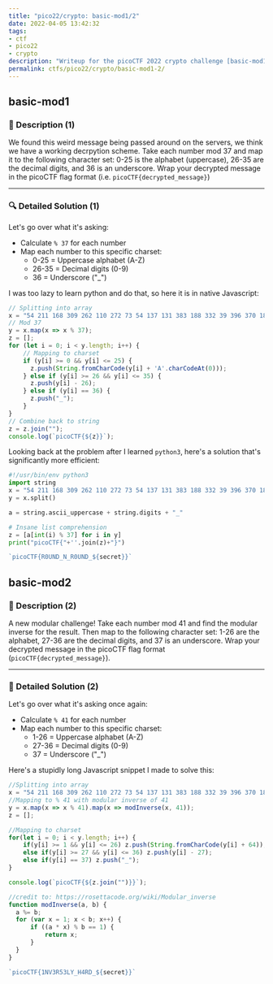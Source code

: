```yaml
---
title: "pico22/crypto: basic-mod1/2"
date: 2022-04-05 13:42:32
tags:
- ctf
- pico22
- crypto
description: "Writeup for the picoCTF 2022 crypto challenge [basic-mod1/2]."
permalink: ctfs/pico22/crypto/basic-mod1-2/
---
```


## basic-mod1

### 📜 Description (1)

We found this weird message being passed around on the servers, we think we have a working decrpytion scheme. Take each number mod 37 and map it to the following character set: 0-25 is the alphabet (uppercase), 26-35 are the decimal digits, and 36 is an underscore. Wrap your decrypted message in the picoCTF flag format (i.e. `picoCTF{decrypted_message}`)

---

### 🔍 Detailed Solution (1)

Let's go over what it's asking:

- Calculate `% 37` for each number
- Map each number to this specific charset:
  - 0-25 = Uppercase alphabet (A-Z)
  - 26-35 = Decimal digits (0-9)
  - 36 = Underscore ("_")

I was too lazy to learn python and do that, so here it is in native Javascript:

```js
// Splitting into array
x = "54 211 168 309 262 110 272 73 54 137 131 383 188 332 39 396 370 182 328 327 366 70".split();
// Mod 37
y = x.map(x => x % 37);
z = [];
for (let i = 0; i < y.length; i++) {
    // Mapping to charset
    if (y[i] >= 0 && y[i] <= 25) {
      z.push(String.fromCharCode(y[i] + 'A'.charCodeAt(0)));
    } else if (y[i] >= 26 && y[i] <= 35) {
      z.push(y[i] - 26);
    } else if (y[i] == 36) {
      z.push("_");
    }
}
// Combine back to string
z = z.join("");
console.log(`picoCTF{${z}}`);
```

Looking back at the problem after I learned `python3`, here's a solution that's significantly more efficient:

```py
#!/usr/bin/env python3
import string
x = "54 211 168 309 262 110 272 73 54 137 131 383 188 332 39 396 370 182 328 327 366 70"
y = x.split()

a = string.ascii_uppercase + string.digits + "_"

# Insane list comprehension
z = [a[int(i) % 37] for i in y]
print("picoCTF{"+''.join(z)+"}")
```

```js
`picoCTF{R0UND_N_R0UND_${secret}}`
```

## basic-mod2

### 📰 Description (2)

A new modular challenge!
Take each number mod 41 and find the modular inverse for the result. Then map to the following character set: 1-26 are the alphabet, 27-36 are the decimal digits, and 37 is an underscore.
Wrap your decrypted message in the picoCTF flag format (`picoCTF{decrypted_message}`).

---

### 🔎 Detailed Solution (2)

Let's go over what it's asking once again:

- Calculate `% 41` for each number
- Map each number to this specific charset:
  - 1-26 = Uppercase alphabet (A-Z)
  - 27-36 = Decimal digits (0-9)
  - 37 = Underscore ("_")

Here's a stupidly long Javascript snippet I made to solve this:

```js
//Splitting into array
x = "54 211 168 309 262 110 272 73 54 137 131 383 188 332 39 396 370 182 328 327 366 70".split();
//Mapping to % 41 with modular inverse of 41
y = x.map(x => x % 41).map(x => modInverse(x, 41));
z = [];

//Mapping to charset
for(let i = 0; i < y.length; i++) {
    if(y[i] >= 1 && y[i] <= 26) z.push(String.fromCharCode(y[i] + 64));
    else if(y[i] >= 27 && y[i] <= 36) z.push(y[i] - 27);
    else if(y[i] == 37) z.push("_");
}

console.log(`picoCTF{${z.join("")}}`);

//credit to: https://rosettacode.org/wiki/Modular_inverse
function modInverse(a, b) {
  a %= b;
  for (var x = 1; x < b; x++) {
      if ((a * x) % b == 1) {
          return x;
      }
  }
}
```

```js
`picoCTF{1NV3R53LY_H4RD_${secret}}`
```
